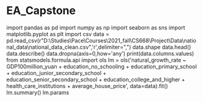 # EA_Capstone
import pandas as pd
import numpy as np
import seaborn as sns
import matplotlib.pyplot as plt
import csv
data = pd.read_csv(r"D:\Studies\Pace\Courses\2021_fall\CS668\Project\Data\national_data\national_data_clean.csv",'r',delimiter=",")
data.shape
data.head()
data.describe()
data.dropna(axis=0,how='any')
print(data.columns.values)
from statsmodels.formula.api import ols
lm = ols('natural_growth_rate ~ GDP100million_yuan + education_no_schooling + education_primary_school + education_junior_secondary_school + education_senior_secondary_school + education_college_and_higher + health_care_institutions + average_house_price', data=data).fit()
lm.summary()
lm.params
